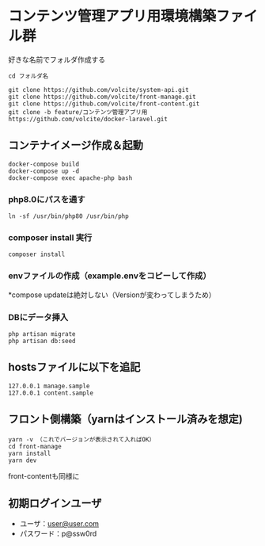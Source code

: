 # コンテンツ管理アプリ用環境構築ファイル群

好きな名前でフォルダ作成する

`cd フォルダ名`

```
git clone https://github.com/volcite/system-api.git
git clone https://github.com/volcite/front-manage.git
git clone https://github.com/volcite/front-content.git
git clone -b feature/コンテンツ管理アプリ用 https://github.com/volcite/docker-laravel.git
```

## コンテナイメージ作成＆起動

```
docker-compose build
docker-compose up -d
docker-compose exec apache-php bash
```

### php8.0にパスを通す

`ln -sf /usr/bin/php80 /usr/bin/php`

### composer install 実行

`composer install`

### envファイルの作成（example.envをコピーして作成）

*compose updateは絶対しない（Versionが変わってしまうため）

### DBにデータ挿入

```
php artisan migrate
php artisan db:seed
```

## hostsファイルに以下を追記

```
127.0.0.1 manage.sample
127.0.0.1 content.sample
```

## フロント側構築（yarnはインストール済みを想定)

```
yarn -v （これでバージョンが表示されて入ればOK）
cd front-manage
yarn install
yarn dev
```

front-contentも同様に

## 初期ログインユーザ
- ユーザ：user@user.com
- パスワード：p@ssw0rd


